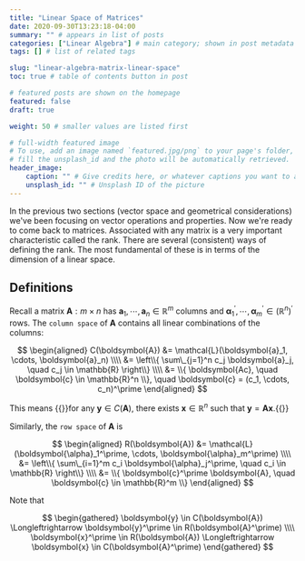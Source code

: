 ```yaml
---
title: "Linear Space of Matrices"
date: 2020-09-30T13:23:18-04:00
summary: "" # appears in list of posts
categories: ["Linear Algebra"] # main category; shown in post metadata
tags: [] # list of related tags

slug: "linear-algebra-matrix-linear-space"
toc: true # table of contents button in post

# featured posts are shown on the homepage
featured: false
draft: true

weight: 50 # smaller values are listed first

# full-width featured image
# To use, add an image named `featured.jpg/png` to your page's folder, or
# fill the unsplash_id and the photo will be automatically retrieved.
header_image:
    caption: "" # Give credits here, or whatever captions you want to add (support markdown)
    unsplash_id: "" # Unsplash ID of the picture
---
```


In the previous two sections (vector space and geometrical considerations) we've been focusing on vector operations and properties. Now we're ready to come back to matrices. Associated with any matrix is a very important characteristic called the rank. There are several (consistent) ways of defining the rank. The most fundamental of these is in terms of the dimension of a linear space.

## Definitions

Recall a matrix $\boldsymbol{A}: m \times n$ has $\boldsymbol{a}_1, \cdots, \boldsymbol{a}_n \in \mathbb{R}^m$ columns and $\boldsymbol{\alpha}_1^\prime, \cdots, \boldsymbol{\alpha}_m^\prime \in \left( \mathbb{R}^n \right)^\prime$ rows. The `column space` of $\boldsymbol{A}$ contains all linear combinations of the columns:

$$
\begin{aligned}
    C(\boldsymbol{A}) &= \mathcal{L}(\boldsymbol{a}_1, \cdots, \boldsymbol{a}_n) \\\\
    &= \left\\{ \sum\_{j=1}^n c_j \boldsymbol{a}_j, \quad c_j \in \mathbb{R} \right\\} \\\\
    &= \\{ \boldsymbol{Ac}, \quad \boldsymbol{c} \in \mathbb{R}^n \\}, \quad \boldsymbol{c} = (c_1, \cdots, c_n)^\prime
\end{aligned}
$$

This means {{<hl>}}for any $\boldsymbol{y} \in C(\boldsymbol{A})$, there exists $\boldsymbol{x} \in \mathbb{R}^n$ such that $\boldsymbol{y} = \boldsymbol{Ax}$.{{</hl>}}

Similarly, the `row space` of $\boldsymbol{A}$ is

$$
\begin{aligned}
    R(\boldsymbol{A}) &= \mathcal{L}(\boldsymbol{\alpha}_1^\prime, \cdots, \boldsymbol{\alpha}_m^\prime) \\\\
    &= \left\\{ \sum\_{i=1}^m c_i \boldsymbol{\alpha}_j^\prime, \quad c_i \in \mathbb{R} \right\\} \\\\
    &= \\{ \boldsymbol{c}^\prime \boldsymbol{A}, \quad \boldsymbol{c} \in \mathbb{R}^m \\}
\end{aligned}
$$

Note that

$$
\begin{gathered}
    \boldsymbol{y} \in C(\boldsymbol{A}) \Longleftrightarrow \boldsymbol{y}^\prime \in R(\boldsymbol{A}^\prime) \\\\
    \boldsymbol{x}^\prime \in R(\boldsymbol{A}) \Longleftrightarrow \boldsymbol{x} \in C(\boldsymbol{A}^\prime)
\end{gathered}
$$
